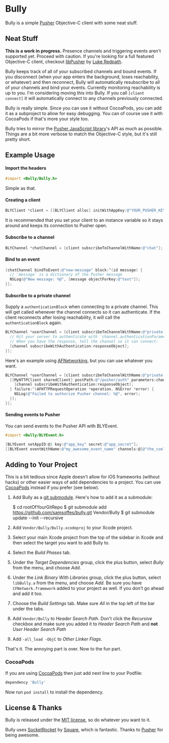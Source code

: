 # Bully

Bully is a simple [Pusher](http://pusher.com) Objective-C client with some neat stuff.

## Neat Stuff

**This is a work in progress.** Presence channels and triggering events aren't supported yet. Proceed with caution. If you're looking for a full featured Objective-C client, checkout [libPusher](https://github.com/lukeredpath/libPusher) by [Luke Redpath](https://github.com/lukeredpath).

Bully keeps track of all of your subscribed channels and bound events. If you disconnect (when your app enters the background, loses reachability, or whatever) and then reconnect, Bully will automatically resubscribe to all of your channels and bind your events. Currently monitoring reachability is up to you. I'm considering moving this into Bully. If you call `[client connect]` it will automatically connect to any channels previously connected.

Bully is really simple. Since you can use it without CocoaPods, you can add it as a subproject to allow for easy debugging. You can of course use it with CocoaPods if that's more your style too.

Bully tries to mirror the [Pusher JavaScript library](http://pusher.com/docs/client_api_guide)'s API as much as possible. Things are a bit more verbose to match the Objective-C style, but it's still pretty short.

## Example Usage

#### Import the headers

``` objective-c
#import <Bully/Bully.h>
```

Simple as that.

#### Creating a client

``` objective-c
BLYClient *client = [[BLYClient alloc] initWithAppKey:@"YOUR_PUSHER_KEY" delegate:self];
```

It is recommended that you set your client to an instance variable so it stays around and keeps its connection to Pusher open.

#### Subscribe to a channel

``` objective-c
BLYChannel *chatChannel = [client subscribeToChannelWithName:@"chat"];
```

#### Bind to an event

``` objective-c
[chatChannel bindToEvent:@"new-message" block:^(id message) {
  // `message` is a dictionary of the Pusher message
  NSLog(@"New message: %@", [message objectForKey:@"text"]);
}];
```

#### Subscribe to a private channel

Supply a `authenticationBlock` when connecting to a private channel. This will get called whenever the channel connects so it can authenticate. If the client reconnects after losing reachability, it will call the `authenticationBlock` again.

``` objective-c
BLYChannel *userChannel = [client subscribeToChannelWithName:@"private-user-42" authenticationBlock:^(BLYChannel *channel) {
  // Hit your server to authenticate with `channel.authenticationParameters` or `channel.authenticationParametersData`
  // When you have the response, tell the channel so it can connect:
  [channel subscribeWithAuthentication:responseObject];
}];
```

Here's an example using [AFNetworking](https://github.com/afnetworking/afnetworking), but you can use whatever you want.

``` objective-c
BLYChannel *userChannel = [client subscribeToChannelWithName:@"private-user-42" authenticationBlock:^(BLYChannel *channel) {
  [[MyHTTPClient sharedClient] postPath:@"/pusher/auth" parameters:channel.authenticationParameters success:^(AFHTTPRequestOperation *operation, id responseObject) {
    [channel subscribeWithAuthentication:responseObject];
  } failure:^(AFHTTPRequestOperation *operation, NSError *error) {
    NSLog(@"Failed to authorize Pusher channel: %@", error);
  }];
}];
```


#### Sending events to Pusher

You can send events to the Pusher API with BLYEvent.

``` objective-c
#import <Bully/BLYEvent.h>

[BLYEvent setAppID:@1 key:@"app_key" secret:@"app_secret"];
[[BLYEvent eventWithName:@"my_awesome_event_name" channels:@[@"the_cool_channel"] data:@{@"foo": @"bar"}] trigger];
```

## Adding to Your Project

This is a bit tedious since Apple doesn't allow for iOS frameworks (without hacks) or other easier ways of add dependencies to a project. You can use [CocoaPods](http://cocoapods.org) instead if you prefer (see below).

1. Add Bully as a [git submodule](http://schacon.github.com/git/user-manual.html#submodules). Here's how to add it as a submodule:

    $ cd rootOfYourGitRepo
    $ git submodule add https://github.com/samsoffes/bully.git Vendor/Bully
    $ git submodule update --init --recursive 

2. Add `Vendor/Bully/Bully.xcodeproj` to your Xcode project.

3. Select your main Xcode project from the top of the sidebar in Xcode and then select the target you want to add Bully to.

4. Select the *Build Phases* tab.

5. Under the *Target Dependencies* group, click the plus button, select *Bully* from the menu, and choose *Add*.

6. Under the *Link Binary With Libraries* group, click the plus button, select `libBully.a` from the menu, and choose *Add*. Be sure you have `CFNetwork.framework` added to your project as well. If you don't go ahead and add it too.

7. Choose the *Build Settings* tab. Make sure *All* in the top left of the bar under the tabs.

8. Add `Vendor/Bully` to *Header Search Path*. Don't click the *Recursive* checkbox and make sure you added it to *Header Search Path* and **not** *User Header Search Path*

9. Add `-all_load -ObjC` to *Other Linker Flags*.

That's it. The annoying part is over. Now to the fun part.

### CocoaPods

If you are using [CocoaPods](http://cocoapods.org) then just add next line to your Podfile:

``` ruby
dependency 'Bully'
```

Now run `pod install` to install the dependency.

## License & Thanks

Bully is released under the [MIT license](https://github.com/samsoffes/bully/blob/master/LICENSE), so do whatever you want to it.

Bully uses [SocketRocket](https://github.com/square/SocketRocket) by [Square](https://github.com/square), which is fantastic. Thanks to [Pusher](http://pusher.com) for being awesome. 
